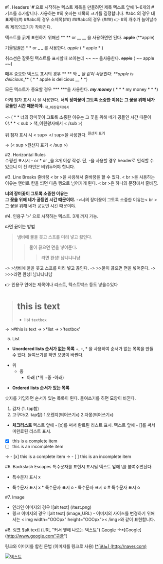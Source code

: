 #1. Headers
'#'으로 시작하는 텍스트
제목을 만들려면 제목 텍스트 앞에 1~6개의 # 기호를 추가합니다. 
사용하는 #의 숫자는 제목의 크기를 결정합니다.
#abc 의 경우 대표제목(#)
##abc의 경우 소제목(##)
###abc의 경우 (###) 
👉 #의 개수가 늘어날수록 제목의크기가 작아진다.

텍스트를 굵게 표현하기 위해선 ** ** or __ __ 을 사용하면면 된다.
**apple** (**apple)

기울임꼴은 * * or _ _ 를 사용한다.
*apple* ( * apple * )

취소선은 잘못된 텍스트를 표시할때 쓰이는데 ~~ ~~ 을사용한다.
~~apple~~ ( ~~ apple ~~)

매우 중요한 텍스트 표시의 경우 ** ** 와 _ _을 같이 사용한다.
**apple is delicious__** ( * * apple is delicious __ * *)

모든 텍스트가 중요할 경우 *** ***을 사용한다.
***my money*** ( * * * my money * * *)

아래 첨자 표시 시 <sub> </sub>을 사용한다.
**너의 장미꽃이 그토록 소중한 이유는 그 꽃을 위해 네가 공들인 시간 때문이야.**
<sub> 책_어린왕자에서 </sub>

-> ( * * 너의 장미꽃이 그토록 소중한 이유는 그 꽃을 위해 네가 공들인 시간 때문이야.* *
< sub > 책_어린왕자에서 < /sub >)

위 첨자 표시 시 < sup> </ sup>을 사용한다.
<sup>원산지 표기</sup>

-> (< sup >원산지 표기 < /sup >)


#2. Horizontal Rules  
수평선 표시시 - or * or _을 3개 이상 작성.
단, -을 사용할 경우 header로 인식할 수 있으니 이 전 라인은 비워두어야 합니다.

#3. Line Breaks 줄바꿈 
< br >을 사용해서 줄바꿈을 할 수 있다.
< br >을 사용하는 이유는 엔터로 칸을 띄면 다음 행으로 넘어가게 된다.
< br >은 하나의 문장에서 줄바꿈.

**너의 장미꽃이 그토록 소중한 이유는<br>그 꽃을 위해 네가 공등인 시간 때문이야.**
->너의 장미꽃이 그토록 소중한 이유는< br >그 꽃을 위해 네가 공등인 시간 때문이야.

#4. 인용구 
'>' 으로 시작하는 텍스트. 3개 까지 가능.

라면 끓이는 방법
>냄비에 물을 붓고 스프를 미리 넣고 끓인다.
>>물이 끓으면 면을 넣어준다.
>>>라면 완성! 냠냐냐냐냠

-> >냄비에 물을 붓고 스프를 미리 넣고 끓인다.
-> >>물이 끓으면 면을 넣어준다.
-> >>>라면 완성! 냠냐냐냐냠

👉 인용구 안에는 제목이나 리스트, 텍스트박스 등도 넣을수있다
> # this is text
>* list
> `textbox`

-> >#this is text
-> >*list
-> >'textbox'

5. List
- **Unordered lists 순서가 없는 목록**
+, -, * 을 사용하여 순서가 없는 목록을 만들 수 있다.
들여쓰기를 하면 모양이 바뀐다.
* 위
  + 중
    - 아래
(*위
+중
-아래)

- **Ordered lists 순서가 있는 목록**

숫자를 기입하면 순서가 있는 목록이 된다. 들여쓰기를 하면 모양이 바뀐다.
1. 감자 (1. tap함)
2. 고구마(2. tap함)
1.오렌지(띄어쓰기x)
2.자몽(띄어쓰기x)

- **체크리스트**
텍스트 앞에 - [x]를 써서 완료된 리스트 표시.
텍스트 앞에 - []를 써서 미완료된 리스트 표시.

- [x] this is a complete item
- [ ] this is an incomplete item

-> - [x] this is a complete item
-> - [ ] this is an incomplete item

#6. Backslash Escapes
특수문자를 표현시 표시될 텍스트 앞에 \를 붙여주면된다.
* 특수문자 표시 x
- 특수문자 표시 x
\* 특수문자 표시 o
\- 특수문자 표시 o
\# 특수문자 표시 o

#7. Image 
* 인라인 이미지의 경우 ![alt text] (/test.png)
* 링크 이미지의 경우 ![alt text] (image_URL)
\- 이미지의 사이즈를 변경하기 위해서는 < img width="OOOpx" height="OOOpx">< /img>와 같이 표현합니다.


#8. 링크
![alt text] (URL "커서 옆에 나오는 텍스트")
[Google](http://www.google.com "구글")
->*[Google] (http://www.google.com"구글")

링크와 이미지를 합친 문법 (이미지를 링크로 사용)
[ !*[포뇨] (http://naver.com) ]( 링크URL )
 
[![텍스트](https://search.pstatic.net/common/?src=http%3A%2F%2Fblogfiles.naver.net%2FMjAyMjA0MDhfMTgg%2FMDAxNjQ5NDE4MDg1NDIx.rO0_nLXDYWKqbERz8Jw2ni3fJi7v2T2WzVqdASyK6EEg.PhGqGKLvqo8kwQfTeDCN4dX4wlcIZCyLK--0YD-KgOgg.JPEG.moraere%2Fponyo016.jpg&type=sc960_832)](https://naver.com)
















